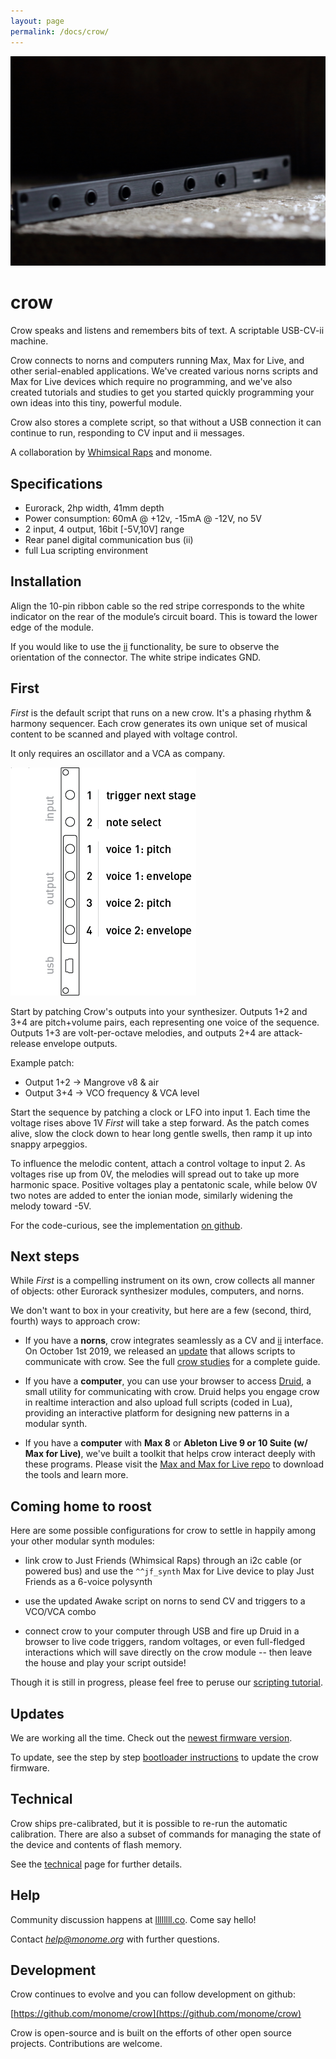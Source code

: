 ```yaml
---
layout: page
permalink: /docs/crow/
---
```


![](images/crow.jpg)

# crow

Crow speaks and listens and remembers bits of text. A scriptable USB-CV-ii machine.

Crow connects to norns and computers running Max, Max for Live, and other serial-enabled applications. We've created various norns scripts and Max for Live devices which require no programming, and we've also created tutorials and studies to get you started quickly programming your own ideas into this tiny, powerful module.

Crow also stores a complete script, so that without a USB connection it can continue to run, responding to CV input and ii messages.

A collaboration by [Whimsical Raps](https://www.whimsicalraps.com) and monome.


## Specifications

- Eurorack, 2hp width, 41mm depth
- Power consumption: 60mA @ +12v, -15mA @ -12V, no 5V
- 2 input, 4 output, 16bit [-5V,10V] range
- Rear panel digital communication bus (ii)
- full Lua scripting environment


## Installation

Align the 10-pin ribbon cable so the red stripe corresponds to the white indicator on the rear of the module’s circuit board. This is toward the lower edge of the module.

If you would like to use the [ii](/docs/modular/ii) functionality, be sure to observe the orientation of the connector. The white stripe indicates GND.


## First

*First* is the default script that runs on a new crow. It's a phasing rhythm & harmony sequencer. Each crow generates its own unique set of musical content to be scanned and played with voltage control.

It only requires an oscillator and a VCA as company.

![](images/crow-first.png)

Start by patching Crow's outputs into your synthesizer. Outputs 1+2 and 3+4 are pitch+volume pairs, each representing one voice of the sequence. Outputs 1+3 are volt-per-octave melodies, and outputs 2+4 are attack-release envelope outputs.

Example patch:  
- Output 1+2 -> Mangrove v8 & air  
- Output 3+4 -> VCO frequency & VCA level

Start the sequence by patching a clock or LFO into input 1. Each time the voltage rises above 1V *First* will take a step forward. As the patch comes alive, slow the clock down to hear long gentle swells, then ramp it up into snappy arpeggios.

To influence the melodic content, attach a control voltage to input 2. As voltages rise up from 0V, the melodies will spread out to take up more harmonic space. Positive voltages play a pentatonic scale, while below 0V two notes are added to enter the ionian mode, similarly widening the melody toward -5V.

For the code-curious, see the implementation [on github](https://github.com/monome/crow/blob/master/lua/default.lua).

## Next steps

While *First* is a compelling instrument on its own, crow collects all manner of objects: other Eurorack synthesizer modules, computers, and norns.

We don't want to box in your creativity, but here are a few (second, third, fourth) ways to approach crow:

- If you have a **norns**, crow integrates seamlessly as a CV and [ii](/docs/modular/ii) interface. On October 1st 2019, we released an [update](https://monome.org/docs/norns/#update) that allows scripts to communicate with crow. See the full [crow studies](norns) for a complete guide.

- If you have a **computer**, you can use your browser to access [Druid](https://github.com/monome/druid), a small utility for communicating with crow. Druid helps you engage crow in realtime interaction and also upload full scripts (coded in Lua), providing an interactive platform for designing new patterns in a modular synth.

- If you have a **computer** with **Max 8** or **Ableton Live 9 or 10 Suite (w/ Max for Live)**, we've built a toolkit that helps crow interact deeply with these programs. Please visit the [Max and Max for Live repo](https://github.com/monome/crow-max) to download the tools and learn more.

## Coming home to roost

Here are some possible configurations for crow to settle in happily among your other modular synth modules:

- link crow to Just Friends (Whimsical Raps) through an i2c cable (or powered bus) and use the `^^jf_synth` Max for Live device to play Just Friends as a 6-voice polysynth

- use the updated Awake script on norns to send CV and triggers to a VCO/VCA combo

- connect crow to your computer through USB and fire up Druid in a browser to live code triggers, random voltages, or even full-fledged interactions which will save directly on the crow module -- then leave the house and play your script outside!

Though it is still in progress, please feel free to peruse our [scripting tutorial](https://monome.org/docs/crow/scripting/).

## Updates

We are working all the time. Check out the [newest firmware version](https://github.com/monome/crow/releases).

To update, see the step by step [bootloader instructions](update) to update the crow firmware.


## Technical

Crow ships pre-calibrated, but it is possible to re-run the automatic calibration. There are also a subset of commands for managing the state of the device and contents of flash memory.

See the [technical](technical) page for further details.


## Help

Community discussion happens at [llllllll.co](https://llllllll.co). Come say hello!

Contact *help@monome.org* with further questions.


## Development

Crow continues to evolve and you can follow development on github:

[https://github.com/monome/crow](https://github.com/monome/crow)

Crow is open-source and is built on the efforts of other open source projects. Contributions are welcome.
